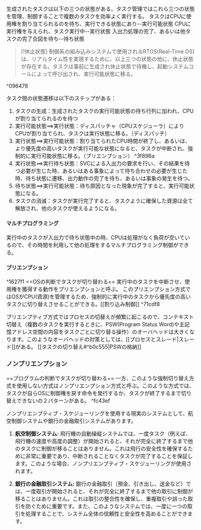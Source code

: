 生成されたタスクは以下の三つの状態がある、タスク管理ではこれら三つの状態を管理、制御することで複数のタスクを効率よく実行する。
タスクはCPUに使用権を割り当てられるのを待ち、実行できる状態にあり--実行可能状態
CPUに実行権を与えられ、タスク実行中--実行状態
入出力処理の完了、あるいは他タスクの完了合図を待ち--待ち状態

> [!休止状態] 
> 制御系の組み込みシステムで使用されるRTOS(Real-Time OS)は、リアルタイム性を実現するために、以上三つの状態の他に、休止状態が存在する。タスクは事前に生成され休止状態で待機し、起動システムコールによって呼び出され、実行可能状態に移る。

^096478


タスク間の状態遷移は以下のステップがある：
1. タスクの生成：生成されたタスクの実行可能状態の待ち行列に加われ、CPUが割り当てられるのを待つ
2. 実行可能状態==>実行状態：ディスパッチャ（CPUスケジューラ）によりCPUが割り当てられ、タスクは実行状態に移る。（ディスパッチ）
3. 実行状態==>実行可能状態：割り当てられたCPU時間が終了し、あるいは、より優先度の高いタスクが実行可能な状態になると、タスクが中断され、強制的に実行可能状態に移る。（プリエンプション） ^3f896a
4. 実行状態==>実行待ち状態：SVCによる入出力の要求を行い、その結果を待つ必要が生じた時、あるいはある事象によって待ち合わせの必要が生じた時、待ち状態に遷移、出力動作の完了を待ち、あるいは事象の発生を待つ。
5. 待ち状態==>実行可能状態：待ち原因となった現象が完了すると、実行可能状態になる。
6. タスクの消滅：タスクが実行完了すると、タスクように確保した資源は全て解放され、他のタスクが使えるようになる。

#### マルチプログラミング
実行中のタスクが入出力で待ち状態中の時、CPUは処理がなく負荷が空いているので、その時間を利用して他の処理をするマルチプログラミング制御ができる。

#### プリエンプション

^1627f1
==OSの判断でタスクが切り替わる==
実行中のタスクを中断させ、使用権を獲得する動作をプリエンプションと呼ぶ。
このプリエンプション方式ではOSがCPU(資源)を管理するため、強制的に実行中のタスクから優先度の高いタスクに切り替えさせることができる。[[割り込み制御]] ^71cdf8

プリエンプティブ方式ではプロセスの切替えが頻繁に起こるので、コンテキスト切替え（複数のタスクを実行するときに、PSW(Program Status Word)や主記憶アドレス空間の内容をタスクごとに切り替る操作）のオーバヘッドは大きくなります。このようなオーバヘッドの対策としては、[[プロセスとスレード|スレード]]がある。
[[タスクの切り替え#^b0c555|PSWの格納]]


### ノンプリエンプション
==プログラムの判断でタスクが切り替わる==
一方、このような強制切り替え方式を使用しない方式はノンプリエンプション方式と呼ぶ。このような方式では、タスクが自らOSに制御権を戻す命令を発行するか、タスクが終了するまで切り替えできないの２パターンがある。 ^fc43ef

ノンプリエンプティブ・スケジューリングを使用する現実のシステムとして、航空制御システムや銀行の金融取引システムがあります。

1. **航空制御システム:** 飛行機の自動操縦システムでは、一度タスク（例えば、飛行機の速度や高度の調整）が開始されると、それが完全に終了するまで他のタスクに制御が移ることはありません。これは飛行の安全性を確保するために非常に重要であり、中断されることなくタスクが完了することを保証します。このような場合、ノンプリエンプティブ・スケジューリングが使用されます。
    
2. **銀行の金融取引システム:** 銀行の金融取引（預金、引き出し、送金など）では、一度取引が開始されると、それが完全に終了するまで他の取引に制御が移ることはありません。これは取引の整合性を確保し、重複取引や誤った取引を防ぐために重要です。また、このようなシステムでは、一度に一つの取引を処理することで、システム全体の信頼性と安全性を高めることができます。

